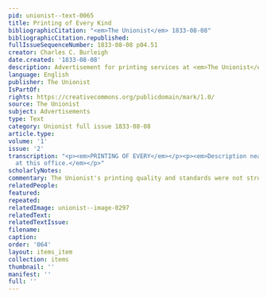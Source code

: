 ```yaml
---
pid: unionist--text-0065
title: Printing of Every Kind
bibliographicCitation: "<em>The Unionist</em> 1833-08-08"
bibliographicCitation.republished: 
fullIssueSequenceNumber: 1833-08-08 p04.51
creator: Charles C. Burleigh
date.created: '1833-08-08'
description: Advertisement for printing services at <em>The Unionist</em> offices
language: English
publisher: The Unionist
IsPartOf: 
rights: https://creativecommons.org/publicdomain/mark/1.0/
source: The Unionist
subject: Advertisements
type: Text
category: Unionist full issue 1833-08-08
article.type: 
volume: '1'
issue: '2'
transcription: "<p><em>PRINTING OF EVERY</em></p><p><em>Description neatly executed
  at this office.</em></p>"
scholarlyNotes: 
commentary: The Unionist's printing quality and standards were not strong, to be honest!
relatedPeople: 
featured: 
repeated: 
relatedImage: unionist--image-0297
relatedText: 
relatedTextIssue: 
filename: 
caption: 
order: '064'
layout: items_item
collection: items
thumbnail: ''
manifest: ''
full: ''
---
```

